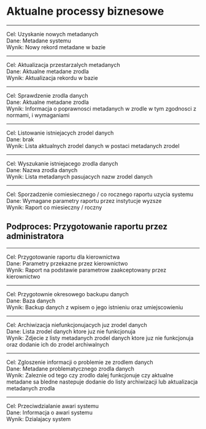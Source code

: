 # Aktualne processy biznesowe

---

Cel: Uzyskanie nowych metadanych \
Dane: Metadane systemu \
Wynik: Nowy rekord metadane w bazie

---

Cel: Aktualizacja przestarzalych metadanych \
Dane: Aktualne metadane zrodla \
Wynik: Aktualizacja rekordu w bazie

---

Cel: Sprawdzenie zrodla danych \
Dane: Aktualne metadane zrodla \
Wynik: Informacja o poprawnosci metadanych w zrodle w tym zgodnosci z normami, i wymaganiami

---

Cel: Listowanie istniejacych zrodel danych \
Dane: brak \
Wynik: Lista aktualnych zrodel danych w postaci metadanych zrodel

---

Cel: Wyszukanie istniejacego zrodla danych \
Dane: Nazwa zrodla danych \
Wynik: Lista metadanych pasujacych nazw zrodel danych

---

Cel: Sporzadzenie comiesiecznego / co rocznego raportu uzycia systemu \
Dane: Wymagane parametry raportu przez instytucje wyzsze \
Wynik: Raport co miesieczny / roczny
## Podproces: Przygotowanie raportu przez administratora

---

Cel: Przygotowanie raportu dla kierownictwa \
Dane: Parametry przekazne przez kierownictwo \
Wynik: Raport na podstawie parametrow zaakceptowany przez kierownictwo

---

Cel: Przygotownie okresowego backupu danych \
Dane: Baza danych \
Wynik: Backup danych z wpisem o jego istnieniu oraz umiejscowieniu

---

Cel: Archiwizacja niefunkcjonujacych juz zrodel danych \
Dane: Lista zrodel danych ktore juz nie funkcjonuja \
Wynik: Zdjecie z listy metadanych zrodel danych ktore juz nie funkcjonuja oraz dodanie ich do zrodel archiwalnych

---

Cel: Zgloszenie informacji o problemie ze zrodlem danych \
Dane: Metadane problematycznego zrodla danych \
Wynik: Zaleznie od tego czy zrodlo dalej funkcjonuje czy aktualne metadane sa bledne nastepuje dodanie do listy archiwizacji lub aktualizacja metadanych zrodla

---

Cel: Przeciwdzialanie awari systemu \
Dane: Informacja o awari systemu \
Wynik: Dzialajacy system
